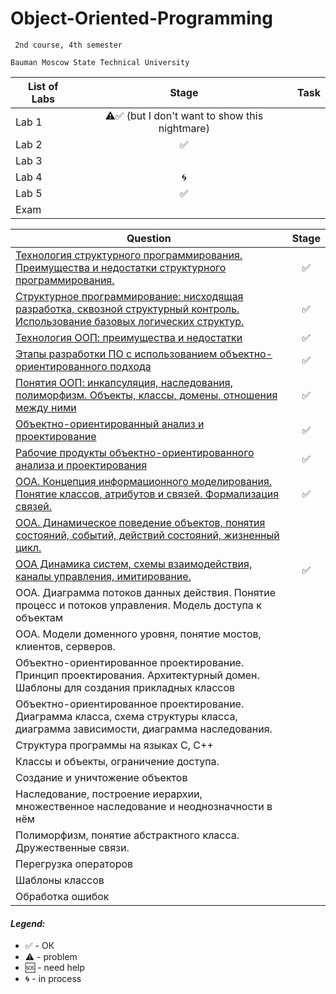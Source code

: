 # Object-Oriented-Programming
     2nd course, 4th semester

    Bauman Moscow State Technical University

| List of Labs  |     Stage     |      Task     |
| ------------- |:-------------:|:-------------:|
| Lab 1|⚠️✅ (but I don't want to show this nightmare)||
| Lab 2| ✅ ||
| Lab 3|  ||
| Lab 4| 🌀 ||
| Lab 5| ✅ ||
| Exam |||

|  Question  |     Stage     |  
| ------------- |:-------------:|
|<a href="../../wiki/Технология-структурного-программирования.-Преимущества-и-недостатки-структурного-программирования.">Технология структурного программирования. Преимущества и недостатки структурного программирования.</a>|✅|
|<a href="../../wiki/Структурное-программирование:-нисходящая-разработка,-сквозной-структурный-контроль.-Использование-базовых-логических-структур">Структурное программирование: нисходящая разработка, сквозной структурный контроль. Использование базовых логических структур.</a>|✅|
|<a href="../../wiki/Технология-ООП:-преимущества-и-недостатки">Технология ООП: преимущества и недостатки</a>|✅|
|<a href="../../wiki/Этапы-разработки-ПО-с-использованием-объектно-ориентированного-подхода">Этапы разработки ПО с использованием объектно-ориентированного подхода</a>|✅|
|<a href="../../wiki/Понятия-ООП:-инкапсуляция,-наследования,-полиморфизм.-Объекты,-классы,-домены,-отношения-между-ними">Понятия ООП: инкапсуляция, наследования, полиморфизм. Объекты, классы, домены, отношения между ними</a>|✅|
|<a href="../../wiki/Объектно-ориентированный-анализ-и-проектирование">Объектно-ориентированный анализ и проектирование</a>|✅|
|<a href="../../wiki/Рабочие-продукты-объектно-ориентированного-анализа-и-проектирования">Рабочие продукты объектно-ориентированного анализа и проектирования</a>|✅|
|<a href="../../wiki/ООА.-Концепция-информационного-моделирования.-Понятие-классов,-атрибутов-и-связей.-Формализация-связей.">ООА. Концепция информационного моделирования. Понятие классов, атрибутов и связей. Формализация связей.</a>|✅|
|<a href="../../wiki/ООА.-Динамическое-поведение-объектов,-понятия-состояний,-событий,-действий-состояний,-жизненный-цикл.">ООА. Динамическое поведение объектов, понятия состояний, событий, действий состояний, жизненный цикл.</a>||
|<a href="../..//wiki/Объектно-ориентированный-анализ.-Динамика-систем,-схемы-взаимодействия,-каналы-управления,-имитирование">ООА Динамика систем, схемы взаимодействия, каналы управления,  имитирование.</a>|✅|
|ООА. Диаграмма потоков данных действия. Понятие процесс и потоков управления. Модель доступа к объектам||
|ООА. Модели доменного уровня, понятие мостов, клиентов, серверов.||
|Объектно-ориентированное проектирование. Принцип проектирования. Архитектурный домен. Шаблоны для создания прикладных классов||
|Объектно-ориентированное проектирование. Диаграмма класса, схема структуры класса, диаграмма зависимости, диаграмма наследования.||
|Структура программы на языках C, C++||
|Классы и объекты, ограничение доступа.||
|Создание и уничтожение объектов||
|Наследование, построение иерархии, множественное наследование и неоднозначности в нём||
|Полиморфизм, понятие абстрактного класса. Дружественные связи.||
|Перегрузка операторов||
|Шаблоны классов||
|Обработка ошибок||


#### <i>Legend:</i>
<ul>
<li>✅ - ОК
<li>⚠️ - problem
<li>🆘 - need help
<li>🌀 - in process
</ul>
